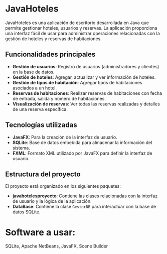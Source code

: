 # JavaHoteles

JavaHoteles es una aplicación de escritorio desarrollada en Java que permite gestionar hoteles, usuarios y reservas. La aplicación proporciona una interfaz fácil de usar para administrar operaciones relacionadas con la gestión de hoteles y reservas de habitaciones.

## Funcionalidades principales

- **Gestión de usuarios**: Registro de usuarios (administradores y clientes) en la base de datos.
- **Gestión de hoteles**: Agregar, actualizar y ver información de hoteles.
- **Gestión de tipos de habitación**: Agregar tipos de habitaciones asociados a un hotel.
- **Reservas de habitaciones**: Realizar reservas de habitaciones con fecha de entrada, salida y número de habitaciones.
- **Visualización de reservas**: Ver todas las reservas realizadas y detalles de una reserva específica.

## Tecnologías utilizadas

- **JavaFX**: Para la creación de la interfaz de usuario.
- **SQLite**: Base de datos embebida para almacenar la información del sistema.
- **FXML**: Formato XML utilizado por JavaFX para definir la interfaz de usuario.

## Estructura del proyecto

El proyecto está organizado en los siguientes paquetes:

- **javahotelesproyecto**: Contiene las clases relacionadas con la interfaz de usuario y la lógica de la aplicación.
- **DataBase**: Contiene la clase `GestorDB` para interactuar con la base de datos SQLite.
# Software a usar:
 SQLite, Apache NetBeans, JavaFX, Scene Builder
